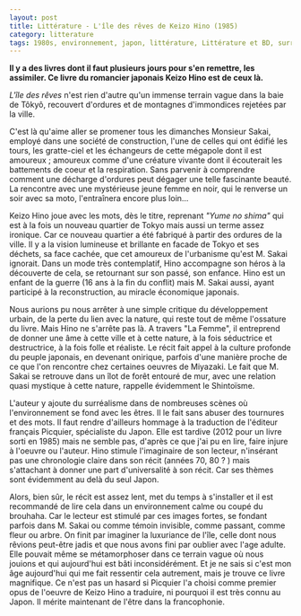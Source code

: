 ```yaml
---
layout: post
title: Littérature - L'île des rêves de Keizo Hino (1985)
category: litterature
tags: 1980s, environnement, japon, littérature, Littérature et BD, surréalisme
---
```

**Il y a des livres dont il faut plusieurs jours pour s'en remettre, les assimiler. Ce livre du romancier japonais Keizo Hino est de ceux là.**

*L'île des rêves* n'est rien d'autre qu'un immense terrain vague dans la baie de Tôkyô, recouvert d'ordures et de montagnes d'immondices rejetées par la ville.

C'est là qu'aime aller se promener tous les dimanches Monsieur Sakai, employé dans une société de construction, l'une de celles qui ont édifié les tours, les gratte-ciel et les échangeurs de cette mégapole dont il est amoureux ; amoureux comme d'une créature vivante dont il écouterait les battements de coeur et la respiration. Sans parvenir à comprendre comment une décharge d'ordures peut dégager une telle fascinante beauté. La rencontre avec une mystérieuse jeune femme en noir, qui le renverse un soir avec sa moto, l'entraînera encore plus loin...

Keizo Hino joue avec les mots, dès le titre, reprenant *"Yume no shima"* qui est à la fois un nouveau quartier de Tokyo mais aussi un terme assez ironique. Car ce nouveau quartier a été fabriqué à partir des ordures de la ville. Il y a la vision lumineuse et brillante en facade de Tokyo et ses déchets, sa face cachée, que cet amoureux de l'urbanisme qu'est M. Sakai ignorait. Dans un mode très contemplatif, Hino accompagne son héros à la découverte de cela, se retournant sur son passé, son enfance. Hino est un enfant de la guerre (16 ans à la fin du conflit) mais M. Sakai aussi, ayant participé à la reconstruction, au miracle économique japonais.

Nous aurions pu nous arrêter à une simple critique du développement urbain, de la perte du lien avec la nature, qui reste tout de même l'ossature du livre. Mais Hino ne s'arrête pas là. A travers "La Femme", il entreprend de donner une âme à cette ville et à cette nature, à la fois séductrice et destructrice, à la fois folle et réaliste. Le récit fait appel à la culture profonde du peuple japonais, en devenant onirique, parfois d'une manière proche de ce que l'on rencontre chez certaines oeuvres de Miyazaki. Le fait que M. Sakai se retrouve dans un îlot de forêt entouré de mur, avec une relation quasi mystique à cette nature, rappelle évidemment le Shintoïsme.

L'auteur y ajoute du surréalisme dans de nombreuses scènes où l'environnement se fond avec les êtres. Il le fait sans abuser des tournures et des mots. Il faut rendre d'ailleurs hommage à la traduction de l'éditeur français Picquier, spécialiste du Japon. Elle est tardive (2012 pour un livre sorti en 1985) mais ne semble pas, d'après ce que j'ai pu en lire, faire injure à l'oeuvre ou l'auteur. Hino stimule l'imaginaire de son lecteur, n'insérant pas une chronologie claire dans son récit (années 70, 80 ? ) mais s'attachant à donner une part d'universalité à son récit. Car ses thèmes sont évidemment au delà du seul Japon.

Alors, bien sûr, le récit est assez lent, met du temps à s'installer et il est recommandé de lire cela dans un environnement calme ou coupé du brouhaha. Car le lecteur est stimulé par ces images fortes, se fondant parfois dans M. Sakai ou comme témoin invisible, comme passant, comme fleur ou arbre. On finit par imaginer la luxuriance de l'île, celle dont nous rêvions peut-être jadis et que nous avons fini par oublier avec l'age adulte. Elle pouvait même se métamorphoser dans ce terrain vague où nous jouions et qui aujourd'hui est bâti inconsidérément. Et je ne sais si c'est mon âge aujourd'hui qui me fait ressentir cela autrement, mais je trouve ce livre magnifique. Ce n'est pas un hasard si Picquier l'a choisi comme premier opus de l'oeuvre de Keizo Hino a traduire, ni pourquoi il est très connu au Japon. Il mérite maintenant de l'être dans la francophonie.
